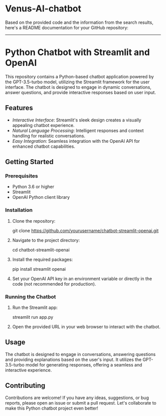 # Venus-AI-chatbot

Based on the provided code and the information from the search results, here's a README documentation for your GitHub repository:

---

# Python Chatbot with Streamlit and OpenAI

This repository contains a Python-based chatbot application powered by the GPT-3.5-turbo model, utilizing the Streamlit framework for the user interface. The chatbot is designed to engage in dynamic conversations, answer questions, and provide interactive responses based on user input.

## Features

- *Interactive Interface*: Streamlit's sleek design creates a visually appealing chatbot experience.
- *Natural Language Processing*: Intelligent responses and context handling for realistic conversations.
- *Easy Integration*: Seamless integration with the OpenAI API for enhanced chatbot capabilities.

## Getting Started

### Prerequisites

- Python 3.6 or higher
- Streamlit
- OpenAI Python client library

### Installation

1. Clone the repository:
   
   git clone https://github.com/yourusername/chatbot-streamlit-openai.git
   
2. Navigate to the project directory:
   
   cd chatbot-streamlit-openai
   
3. Install the required packages:
   
   pip install streamlit openai
   
4. Set your OpenAI API key in an environment variable or directly in the code (not recommended for production).

### Running the Chatbot

1. Run the Streamlit app:
   
   streamlit run app.py
   
2. Open the provided URL in your web browser to interact with the chatbot.

## Usage

The chatbot is designed to engage in conversations, answering questions and providing explanations based on the user's input. It utilizes the GPT-3.5-turbo model for generating responses, offering a seamless and interactive experience.

## Contributing

Contributions are welcome! If you have any ideas, suggestions, or bug reports, please open an issue or submit a pull request. Let's collaborate to make this Python chatbot project even better!
